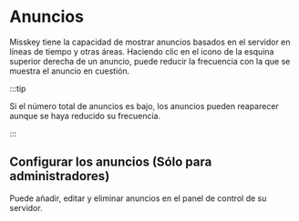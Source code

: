 # Anuncios

Misskey tiene la capacidad de mostrar anuncios basados en el servidor en líneas de tiempo y otras áreas.
Haciendo clic en el icono de la esquina superior derecha de un anuncio, puede reducir la frecuencia con la que se muestra el anuncio en cuestión.

:::tip

Si el número total de anuncios es bajo, los anuncios pueden reaparecer aunque se haya reducido su frecuencia.

:::

## Configurar los anuncios (Sólo para administradores)

Puede añadir, editar y eliminar anuncios en el panel de control de su servidor.
